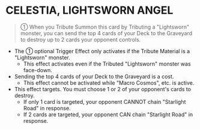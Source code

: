 
# CELESTIA, LIGHTSWORN ANGEL  
> ① When you Tribute Summon this card by Tributing a "Lightsworn" monster, you can send the top 4 cards of your Deck to the Graveyard to destroy up to 2 cards your opponent controls.

*   The ① optional Trigger Effect only activates if the Tribute Material is a "Lightsworn" monster.
    *   This effect activates even if the Tributed "Lightsworn" monster was face-down.
*   Sending the top 4 cards of your Deck to the Graveyard is a cost.
    *   This effect cannot be activated while "Macro Cosmos", etc. is active.
*   This effect targets. You must choose 1 or 2 of your opponent's cards to destroy.
    *   If only 1 card is targeted, your opponent CANNOT chain "Starlight Road" in response.
    *   If 2 cards are targeted, your opponent CAN chain "Starlight Road" in response.

  